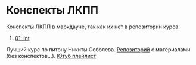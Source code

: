 # Конспекты ЛКПП

Конспекты ЛКПП в маркдауне, так как их нет в репозитории курса.

1. [01: int](01.%20int.md)

Лучший курс по питону Никиты Соболева. [Репозиторий](https://github.com/sobolevn/the-best-python-course) с материалами (без конспектов...). [Ютуб плейлист](https://www.youtube.com/playlist?list=PLbr8rVGhPD0WQgO97Ao67Q-QVuSbm_Zpz)
